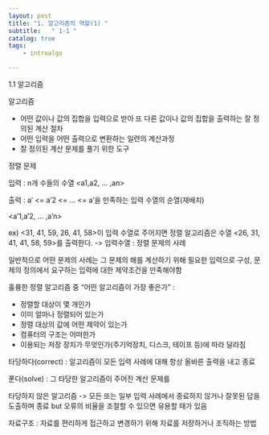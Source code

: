 ```yaml
---
layout: post
title: "1. 알고리즘의 역할(1) "
subtitle:   " 1-1 "
catalog: true
tags:
    - introalgo

---
```


1.1 알고리즘 



알고리즘

- 어떤 값이나 값의 집합을 입력으로 받아 또 다른 값이나 값의 집합을 출력하는 잘 정의된 계산 절차
- 어떤 입력을 어떤 출력으로 변환하는 일련의 계산과정
-  잘 정의된 계산 문제를 풀기 위한 도구

 

 정렬 문제

 입력 : n개 수들의 수열 <a1,a2, … ,an>

 출력 : a’ <= a’2 <= … <= a’을 만족하는 입력 수열의 순열(재배치)

<a’1,a’2, … ,a’n>

 

ex) <31, 41, 59, 26, 41, 58>이 입력 수열로 주어지면 정렬 알고리즘은 수열 <26, 31, 41, 41, 58, 59>를 출력한다. -> 입력수열 : 정렬 문제의 사례

 

 일반적으로 어떤 문제의 사례는 그 문제의 해를 계산하기 위해 필요한 입력으로 구성, 문제의 정의에서 요구하는 입력에 대한 제약조건을 만족해야함

 

 훌륭한 정렬 알고리즘 중 “어떤 알고리즘이 가장 좋은가” :

-  정렬할 대상이 몇 개인가
- 이미 얼마나 정렬되어 있는가
- 정렬 대상의 값에 어떤 제약이 있는가
- 컴퓨터의 구조는 어떠한가
- 이용되는 저장 장치가 무엇인가(주기억장치, 디스크, 테이프 등)에 따라 달라짐

 

 타당하다(correct) : 알고리즘이 모든 입력 사례에 대해 항상 올바른 출력을 내고 종료

 푼다(solve) : 그 타당한 알고리즘이 주어진 계산 문제를

 타당하지 않은 알고리즘 -> 모든 또는 일부 입력 사례에서 종료하지 않거나 잘못된 답을 도출하며 종료 but 오류의 비율을 조절할 수 있으면 유용할 때가 있음

 

 자료구조 : 자료를 편리하게 접근하고 변경하기 위해 자료를 저장하거나 조직하는 방법